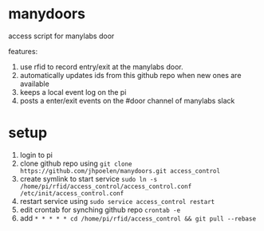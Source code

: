 # manydoors
access script for manylabs door

features:

1. use rfid to record entry/exit at the manylabs door.
2. automatically updates ids from this github repo when new ones are available
3. keeps a local event log on the pi
4. posts a enter/exit events on the #door channel of manylabs slack

# setup

1. login to pi
2. clone github repo using ```git clone https://github.com/jhpoelen/manydoors.git access_control```
3. create symlink to start service ```sudo ln -s /home/pi/rfid/access_control/access_control.conf /etc/init/access_control.conf```
4. restart service using ```sudo service access_control restart```
5. edit crontab for synching github repo ```crontab -e```
6. add ```* * * * * cd /home/pi/rfid/access_control && git pull --rebase```

